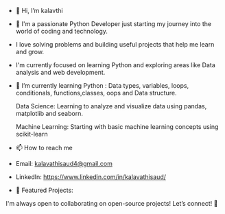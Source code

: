 - 👋 Hi, I’m kalavthi
- 👀 I'm a passionate Python Developer just starting my journey into the world of coding and technology.
-  I love solving problems and building useful projects that help me learn and grow. 
-  I'm currently focused on learning Python and exploring areas like Data analysis and web development.
- 🌱 I’m currently learning Python : Data types, variables, loops, conditionals, functions,classes, oops and Data structure.

   Data Science: Learning to analyze and visualize data using pandas, matplotlib and seaborn.

   Machine Learning: Starting with basic machine learning concepts using scikit-learn
- 📫 How to reach me
- Email: kalavathisaud4@gmail.com
-  LinkedIn: https://www.linkedin.com/in/kalavathisaud/
-  🌟 Featured Projects:
  

I'm always open to collaborating on open-source projects! Let’s connect! 🤝


